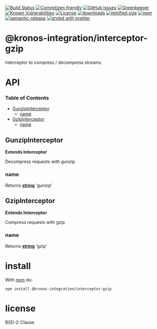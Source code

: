[![Build Status](https://secure.travis-ci.org/Kronos-Integration/interceptor-gzip.png)](http://travis-ci.org/Kronos-Integration/interceptor-gzip)
[![Commitizen friendly](https://img.shields.io/badge/commitizen-friendly-brightgreen.svg)](http://commitizen.github.io/cz-cli/)
[![GitHub Issues](https://img.shields.io/github/issues/Kronos-Integration/interceptor-gzip.svg?style=flat-square)](https://github.com/Kronos-Integration/interceptor-gzip/issues)
[![Greenkeeper](https://badges.greenkeeper.io/Kronos-Integration/interceptor-gzip.svg)](https://greenkeeper.io/)
[![Known Vulnerabilities](https://snyk.io/test/github/Kronos-Integration/interceptor-gzip/badge.svg)](https://snyk.io/test/github/Kronos-Integration/interceptor-gzip)
[![License](https://img.shields.io/badge/License-BSD%203--Clause-blue.svg)](https://opensource.org/licenses/BSD-3-Clause)
[![downloads](http://img.shields.io/npm/dm/@kronos-integration/interceptor-gzip.svg?style=flat-square)](https://npmjs.org/package/@kronos-integration/interceptor-gzip)
[![minified size](https://badgen.net/bundlephobia/min/@kronos-integration/interceptor-gzip)](https://bundlephobia.com/result?p=@kronos-integration/interceptor-gzip)
[![npm](https://img.shields.io/npm/v/@kronos-integration/interceptor-gzip.svg)](https://www.npmjs.com/package/@kronos-integration/interceptor-gzip)
[![semantic-release](https://img.shields.io/badge/%20%20%F0%9F%93%A6%F0%9F%9A%80-semantic--release-e10079.svg)](https://github.com/Kronos-Integration/interceptor-gzip)
[![styled with prettier](https://img.shields.io/badge/styled_with-prettier-ff69b4.svg)](https://github.com/prettier/prettier)


# @kronos-integration/interceptor-gzip

interceptor to compress / decompress streams

# API

<!-- Generated by documentation.js. Update this documentation by updating the source code. -->

### Table of Contents

-   [GunzipInterceptor](#gunzipinterceptor)
    -   [name](#name)
-   [GzipInterceptor](#gzipinterceptor)
    -   [name](#name-1)

## GunzipInterceptor

**Extends Interceptor**

Decompress requests with gunzip

### name

Returns **[string](https://developer.mozilla.org/docs/Web/JavaScript/Reference/Global_Objects/String)** 'gunzip'

## GzipInterceptor

**Extends Interceptor**

Compress requests with gzip

### name

Returns **[string](https://developer.mozilla.org/docs/Web/JavaScript/Reference/Global_Objects/String)** 'gzip'

# install

With [npm](http://npmjs.org) do:

```shell
npm install @kronos-integration/interceptor-gzip
```

# license

BSD-2-Clause

